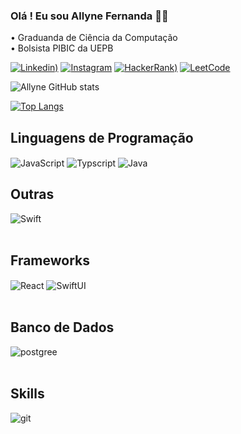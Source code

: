 ### Olá ! Eu sou Allyne Fernanda 🖐🏻

• Graduanda de Ciência da Computação
<br>
• Bolsista PIBIC da UEPB
<br/>

[![Linkedin](https://img.shields.io/badge/LinkedIn-0077B5?style=for-the-badge&logo=linkedin&logoColor=white))](https://www.linkedin.com/in/allyne-fernanda-5a3312231/)
[![Instagram](https://img.shields.io/badge/Gmail-D14836?style=for-the-badge&logo=gmail&logoColor=white)](https://mail.google.com/https:/fernandavsob@gmail.com)
[![HackerRank](https://img.shields.io/badge/-Hackerrank-2EC866?style=for-the-badge&logo=HackerRank&logoColor=white))](https://hackerrank.com/allyne_sobrinho)
[![LeetCode](https://img.shields.io/badge/-LeetCode-FFA116?style=for-the-badge&logo=LeetCode&logoColor=black)](https://leetcode.com/fernandavso)

![Allyne GitHub stats](https://github-readme-stats.vercel.app/api?username=allynefernanda&show_icons=true&theme=tokyonight)

[![Top Langs](https://github-readme-stats.vercel.app/api/top-langs/?username=allynefernanda&theme=tokyonight)](https://github.com/allynefernanda/github-readme-stats)


## Linguagens de Programação
<div style="display: inline_block">
  <img align="center" alt="JavaScript" src="https://img.shields.io/badge/JavaScript-F7DF1E?style=for-the-badge&logo=javascript&logoColor=black" />
  <img align="center" alt="Typscript" src="https://img.shields.io/badge/TypeScript-007ACC?style=for-the-badge&logo=typescript&logoColor=white" />
  <img align="center" alt="Java" src="https://img.shields.io/badge/Java-ED8B00?style=for-the-badge&logo=openjdk&logoColor=white" />
 
</div>

## Outras
<div style="display: inline_block">
  <img align="center" alt="Swift" src="https://img.shields.io/badge/Swift-FA7343?style=for-the-badge&logo=swift&logoColor=white" />
</div><br/>

  
## Frameworks 
<div>
  <img align="center" alt="React" src="https://img.shields.io/badge/React-20232A?style=for-the-badge&logo=react&logoColor=61DAFB" />
  <img align="center" alt="SwiftUI" src="https://img.shields.io/badge/SwiftUI-003366?style=for-the-badge&logo=swift&logoColor=white" />    
</div><br/>

## Banco de Dados
<div>  <img align="center" alt="postgree" src="https://img.shields.io/badge/PostgreSQL-316192?style=for-the-badge&logo=postgresql&logoColor=white" />
</div>
<br/>


## Skills
<div>
  <img align="center" alt="git" src="https://img.shields.io/badge/GIT-E44C30?style=for-the-badge&logo=git&logoColor=white" </div>

